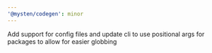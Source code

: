 ```yaml
---
'@mysten/codegen': minor
---
```


Add support for config files and update cli to use positional args for packages to allow for easier globbing
